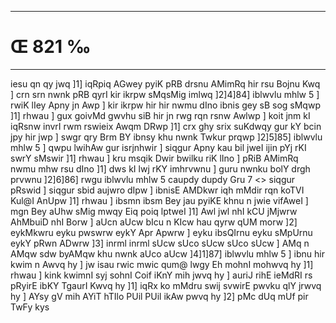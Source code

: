 ___
# Œ 821 ‰
---
iesu qn qy jwq ]1] iqRpiq AGwey pyiK pRB drsnu AMimRq hir rsu Bojnu
Kwq ] crn srn nwnk pRB qyrI kir ikrpw sMqsMig imlwq ]2]4]84]
iblwvlu mhlw 5 ] rwiK lIey Apny jn Awp ] kir ikrpw hir hir nwmu
dIno ibnis gey sB sog sMqwp ]1] rhwau ] gux goivMd gwvhu siB hir jn
rwg rqn rsnw Awlwp ] koit jnm kI iqRsnw invrI rwm rswieix Awqm
DRwp ]1] crx ghy srix suKdwqy gur kY bcin jpy hir jwp ] swgr qry
Brm BY ibnsy khu nwnk Twkur prqwp ]2]5]85] iblwvlu mhlw 5 ]
qwpu lwihAw gur isrjnhwir ] siqgur Apny kau bil jweI ijin pYj rKI
swrY sMswir ]1] rhwau ] kru msqik Dwir bwilku riK lIno ] pRiB AMimRq
nwmu mhw rsu dIno ]1] dws kI lwj rKY imhrvwnu ] guru nwnku bolY drgh
prvwnu ]2]6]86]
rwgu iblwvlu mhlw 5 caupdy dupdy Gru 7
<> siqgur pRswid ]
siqgur sbid aujwro dIpw ] ibnisE AMDkwr iqh mMdir rqn koTVI Kul@I
AnUpw ]1] rhwau ] ibsmn ibsm Bey jau pyiKE khnu n jwie vifAweI ]
mgn Bey aUhw sMig mwqy Eiq poiq lptweI ]1] Awl jwl nhI kCU jMjwrw
AhMbuiD nhI Borw ] aUcn aUcw bIcu n KIcw hau qyrw qUM morw ]2] eykMkwru
eyku pwswrw eykY Apr Apwrw ] eyku ibsQIrnu eyku sMpUrnu eykY pRwn ADwrw
]3] inrml inrml sUcw sUco sUcw sUco sUcw ] AMq n AMqw sdw byAMqw khu
nwnk aUco aUcw ]4]1]87] iblwvlu mhlw 5 ] ibnu hir kwim n Awvq hy
] jw isau rwic mwic qum@ lwgy Eh mohnI mohwvq hy ]1] rhwau ] kink
kwimnI syj sohnI Coif iKnY mih jwvq hy ] auriJ rihE ieMdRI rs pRyirE
ibKY TgaurI Kwvq hy ]1] iqRx ko mMdru swij svwirE pwvku qlY jrwvq hy
] AYsy gV mih AYiT hTIlo PUil PUil ikAw pwvq hy ]2] pMc dUq mUf pir
TwFy kys
####
